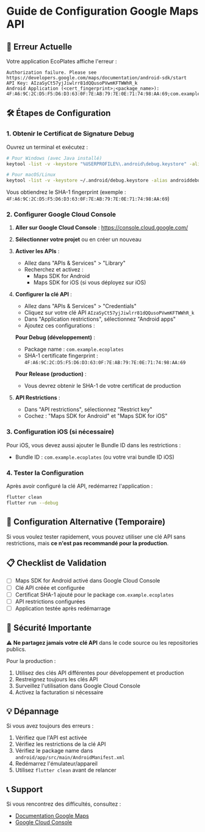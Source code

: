 # Guide de Configuration Google Maps API

## 🔑 Erreur Actuelle
Votre application EcoPlates affiche l'erreur :
```
Authorization failure. Please see https://developers.google.com/maps/documentation/android-sdk/start
API Key: AIzaSyCt57yjJiwlrr81dQQusoPVwmKFTWWhR_k
Android Application (<cert_fingerprint>;<package_name>): 4F:A6:9C:2C:D5:F5:D6:D3:63:0F:7E:AB:79:7E:0E:71:74:98:AA:69;com.example.ecoplates
```

## 🛠️ Étapes de Configuration

### 1. Obtenir le Certificat de Signature Debug

Ouvrez un terminal et exécutez :
```bash
# Pour Windows (avec Java installé)
keytool -list -v -keystore "%USERPROFILE%\.android\debug.keystore" -alias androiddebugkey -storepass android -keypass android

# Pour macOS/Linux
keytool -list -v -keystore ~/.android/debug.keystore -alias androiddebugkey -storepass android -keypass android
```

Vous obtiendrez le SHA-1 fingerprint (exemple : `4F:A6:9C:2C:D5:F5:D6:D3:63:0F:7E:AB:79:7E:0E:71:74:98:AA:69`)

### 2. Configurer Google Cloud Console

1. **Aller sur Google Cloud Console** : https://console.cloud.google.com/

2. **Sélectionner votre projet** ou en créer un nouveau

3. **Activer les APIs** :
   - Allez dans "APIs & Services" > "Library"
   - Recherchez et activez :
     - Maps SDK for Android
     - Maps SDK for iOS (si vous déployez sur iOS)

4. **Configurer la clé API** :
   - Allez dans "APIs & Services" > "Credentials"
   - Cliquez sur votre clé API `AIzaSyCt57yjJiwlrr81dQQusoPVwmKFTWWhR_k`
   - Dans "Application restrictions", sélectionnez "Android apps"
   - Ajoutez ces configurations :

   **Pour Debug (développement)** :
   - Package name : `com.example.ecoplates`
   - SHA-1 certificate fingerprint : `4F:A6:9C:2C:D5:F5:D6:D3:63:0F:7E:AB:79:7E:0E:71:74:98:AA:69`

   **Pour Release (production)** :
   - Vous devrez obtenir le SHA-1 de votre certificat de production

5. **API Restrictions** :
   - Dans "API restrictions", sélectionnez "Restrict key"
   - Cochez : "Maps SDK for Android" et "Maps SDK for iOS"

### 3. Configuration iOS (si nécessaire)

Pour iOS, vous devez aussi ajouter le Bundle ID dans les restrictions :
- Bundle ID : `com.example.ecoplates` (ou votre vrai bundle ID iOS)

### 4. Tester la Configuration

Après avoir configuré la clé API, redémarrez l'application :
```bash
flutter clean
flutter run --debug
```

## 🔧 Configuration Alternative (Temporaire)

Si vous voulez tester rapidement, vous pouvez utiliser une clé API sans restrictions, mais **ce n'est pas recommandé pour la production**.

## 📋 Checklist de Validation

- [ ] Maps SDK for Android activé dans Google Cloud Console
- [ ] Clé API créée et configurée
- [ ] Certificat SHA-1 ajouté pour le package `com.example.ecoplates`
- [ ] API restrictions configurées
- [ ] Application testée après redémarrage

## 🚨 Sécurité Importante

⚠️ **Ne partagez jamais votre clé API** dans le code source ou les repositories publics.

Pour la production :
1. Utilisez des clés API différentes pour développement et production
2. Restreignez toujours les clés API
3. Surveillez l'utilisation dans Google Cloud Console
4. Activez la facturation si nécessaire

## 💡 Dépannage

Si vous avez toujours des erreurs :
1. Vérifiez que l'API est activée
2. Vérifiez les restrictions de la clé API
3. Vérifiez le package name dans `android/app/src/main/AndroidManifest.xml`
4. Redémarrez l'émulateur/appareil
5. Utilisez `flutter clean` avant de relancer

## 📞 Support

Si vous rencontrez des difficultés, consultez :
- [Documentation Google Maps](https://developers.google.com/maps/documentation/android-sdk/start)
- [Google Cloud Console](https://console.cloud.google.com/)
